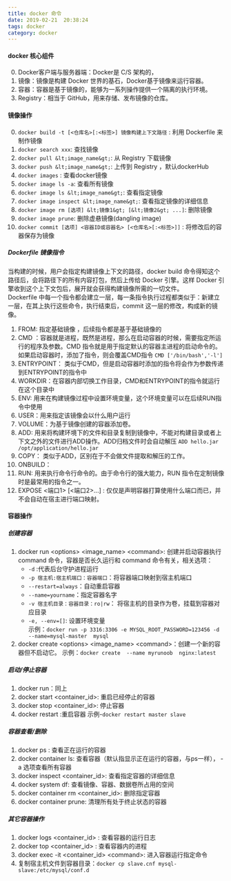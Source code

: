 ```yaml
---
title: docker 命令
date: 2019-02-21  20:38:24
tags: docker
category: docker
---
```

#### docker 核心组件
0. Docker客户端与服务器端：Docker是 C/S 架构的，
1. 镜像：镜像是构建 Docker 世界的基石，Docker基于镜像来运行容器。
2. 容器：容器是基于镜像的，能够为一系列操作提供一个隔离的执行环境。
3. Registry：相当于 GitHub，用来存储、发布镜像的仓库。

#### 镜像操作
0. `docker build -t [<仓库名>[:<标签>] 镜像构建上下文路径` : 利用 Dockerfile 来制作镜像
1. `docker search xxx`: 查找镜像
2. `docker pull &lt;image_name&gt;`: 从 Registry 下载镜像
3. `docker push &lt;image_name&gt;`: 上传到 Registry ，默认dockerHub
4. `docker images` : 查看docker镜像
5. `docker image ls -a`: 查看所有镜像
6. `docker image ls &lt;image_name&gt;`: 查看指定镜像
7. `docker image inspect &lt;image_name&gt;`: 查看指定镜像的详细信息
8. `docker image rm [选项] &lt;镜像1&gt; [&lt;镜像2&gt; ...]`: 删除镜像
9. `docker image prune`: 删除虚悬镜像(dangling image)
10. `docker commit [选项] <容器ID或容器名> [<仓库名>[:<标签>]]` : 将修改后的容器保存为镜像

##### Dockerfile 镜像指令
当构建的时候，用户会指定构建镜像上下文的路径，docker build 命令得知这个路径后，会将路径下的所有内容打包，然后上传给 Docker 引擎。这样 Docker 引擎收到这个上下文包后，展开就会获得构建镜像所需的一切文件。  
Dockerfile 中每一个指令都会建立一层，每一条指令执行过程都类似于：新建立一层，在其上执行这些命令，执行结束后，commit 这一层的修改，构成新的镜像。
1. FROM: 指定基础镜像 ，后续指令都是基于基础镜像的
2. CMD ：容器就是进程，既然是进程，那么在启动容器的时候，需要指定所运行的程序及参数。CMD 指令就是用于指定默认的容器主进程的启动命令的。如果启动容器时，添加了指令，则会覆盖CMD指令
    `CMD ['/bin/bash','-l']`
3. ENTRYPOINT： 类似于CMD，但是启动容器时添加的指令将会作为参数传递到ENTRYPOINT的指令中
4. WORKDIR：在容器内部切换工作目录，CMD和ENTRYPOINT的指令就运行在这个目录中
5. ENV: 用来在构建镜像过程中设置环境变量，这个环境变量可以在后续RUN指令中使用
6. USER：用来指定该镜像会以什么用户运行
7. VOLUME：为基于镜像创建的容器添加卷。
8. ADD: 用来将构建环境下的文件和目录复制到镜像中，不能对构建目录或者上下文之外的文件进行ADD操作。ADD归档文件时会自动解压
    `ADD hello.jar /opt/application/hello.jar`
9. COPY： 类似于ADD，区别在于不会做文件提取和解压的工作。
10. ONBUILD：
11. RUN: 用来执行命令行命令的。由于命令行的强大能力，RUN 指令在定制镜像时是最常用的指令之一。
12. EXPOSE <端口1> [<端口2>...] : 仅仅是声明容器打算使用什么端口而已，并不会自动在宿主进行端口映射。

#### 容器操作

##### 创建容器
1. docker run &lt;options&gt; &lt;image_name&gt; &lt;command&gt;: 创建并启动容器执行 command 命令，容器是否长久运行和 command 命令有关，相关选项：
    + `-d` :代表后台守护进程运行
    + `-p 宿主机:宿主机端口：容器端口`：将容器端口映射到宿主机端口
    + `--restart=always`：自动重启容器
    + `--name=yourname`：指定容器名字
    + `-v 宿主机目录：容器目录：ro|rw`： 将宿主机的目录作为卷，挂载到容器对应目录
    + `-e, --env=[]`: 设置环境变量  
示例：`docker run -p 3316:3306 -e MYSQL_ROOT_PASSWORD=123456 -d --name=mysql-master  mysql`
2. docker create &lt;options&gt; &lt;image_name&gt; &lt;command&gt;：创建一个新的容器但不启动它。 示例：`docker create  --name myrunoob  nginx:latest`

##### 启动/停止容器
1. docker run：同上
1. docker start &lt;container_id&gt;: 重启已经停止的容器
2. docker stop &lt;container_id&gt;: 停止容器
3. docker restart :重启容器  示例-`docker restart master slave`

##### 容器查看/删除
1. docker ps : 查看正在运行的容器
2. docker container ls: 查看容器（默认指显示正在运行的容器，与ps一样）， -a 选项查看所有容器
3. docker inspect &lt;container_id&gt;: 查看指定容器的详细信息
4. docker system df: 查看镜像、容器、数据卷所占用的空间
5. docker container rm &lt;container_id&gt;: 删除指定容器
6. docker container prune: 清理所有处于终止状态的容器

##### 其它容器操作
1. docker logs &lt;container_id&gt; : 查看容器的运行日志
2. docker top &lt;container_id&gt; : 查看容器内的进程
3. docker exec -it &lt;container_id&gt; &lt;command&gt;: 进入容器运行指定命令
4. 复制宿主机文件到容器目录：`docker cp slave.cnf mysql-slave:/etc/mysql/conf.d`